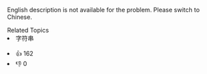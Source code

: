 English description is not available for the problem. Please switch to Chinese.<div><div>Related Topics</div><div><li>字符串</li></div></div><br><div><li>👍 162</li><li>👎 0</li></div>